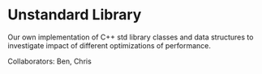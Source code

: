 # Unstandard Library

Our own implementation of C++ std library classes and data structures to investigate impact of different optimizations of performance.

Collaborators: Ben, Chris